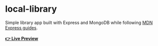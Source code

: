 # local-library

Simple library app built with Express and MongoDB while following [MDN Express guides](https://developer.mozilla.org/en-US/docs/Learn/Server-side/Express_Nodejs).\
\
**[👉 Live Preview](https://local-library.onrender.com/)**
